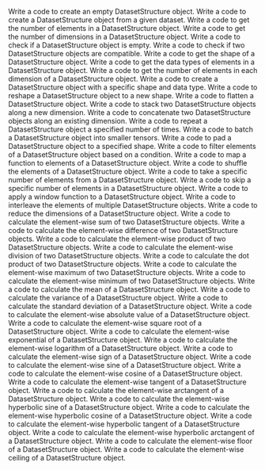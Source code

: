 Write a code to create an empty DatasetStructure object.
Write a code to create a DatasetStructure object from a given dataset.
Write a code to get the number of elements in a DatasetStructure object.
Write a code to get the number of dimensions in a DatasetStructure object.
Write a code to check if a DatasetStructure object is empty.
Write a code to check if two DatasetStructure objects are compatible.
Write a code to get the shape of a DatasetStructure object.
Write a code to get the data types of elements in a DatasetStructure object.
Write a code to get the number of elements in each dimension of a DatasetStructure object.
Write a code to create a DatasetStructure object with a specific shape and data type.
Write a code to reshape a DatasetStructure object to a new shape.
Write a code to flatten a DatasetStructure object.
Write a code to stack two DatasetStructure objects along a new dimension.
Write a code to concatenate two DatasetStructure objects along an existing dimension.
Write a code to repeat a DatasetStructure object a specified number of times.
Write a code to batch a DatasetStructure object into smaller tensors.
Write a code to pad a DatasetStructure object to a specified shape.
Write a code to filter elements of a DatasetStructure object based on a condition.
Write a code to map a function to elements of a DatasetStructure object.
Write a code to shuffle the elements of a DatasetStructure object.
Write a code to take a specific number of elements from a DatasetStructure object.
Write a code to skip a specific number of elements in a DatasetStructure object.
Write a code to apply a window function to a DatasetStructure object.
Write a code to interleave the elements of multiple DatasetStructure objects.
Write a code to reduce the dimensions of a DatasetStructure object.
Write a code to calculate the element-wise sum of two DatasetStructure objects.
Write a code to calculate the element-wise difference of two DatasetStructure objects.
Write a code to calculate the element-wise product of two DatasetStructure objects.
Write a code to calculate the element-wise division of two DatasetStructure objects.
Write a code to calculate the dot product of two DatasetStructure objects.
Write a code to calculate the element-wise maximum of two DatasetStructure objects.
Write a code to calculate the element-wise minimum of two DatasetStructure objects.
Write a code to calculate the mean of a DatasetStructure object.
Write a code to calculate the variance of a DatasetStructure object.
Write a code to calculate the standard deviation of a DatasetStructure object.
Write a code to calculate the element-wise absolute value of a DatasetStructure object.
Write a code to calculate the element-wise square root of a DatasetStructure object.
Write a code to calculate the element-wise exponential of a DatasetStructure object.
Write a code to calculate the element-wise logarithm of a DatasetStructure object.
Write a code to calculate the element-wise sign of a DatasetStructure object.
Write a code to calculate the element-wise sine of a DatasetStructure object.
Write a code to calculate the element-wise cosine of a DatasetStructure object.
Write a code to calculate the element-wise tangent of a DatasetStructure object.
Write a code to calculate the element-wise arctangent of a DatasetStructure object.
Write a code to calculate the element-wise hyperbolic sine of a DatasetStructure object.
Write a code to calculate the element-wise hyperbolic cosine of a DatasetStructure object.
Write a code to calculate the element-wise hyperbolic tangent of a DatasetStructure object.
Write a code to calculate the element-wise hyperbolic arctangent of a DatasetStructure object.
Write a code to calculate the element-wise floor of a DatasetStructure object.
Write a code to calculate the element-wise ceiling of a DatasetStructure object.